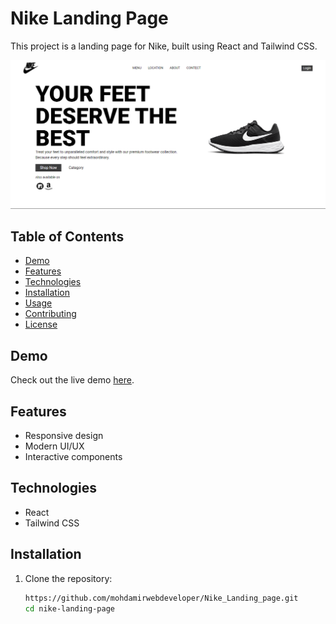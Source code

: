 # Nike Landing Page

This project is a landing page for Nike, built using React and Tailwind CSS.

![Nike Landing Page Screenshot](demo.png)

## Table of Contents

- [Demo](#demo)
- [Features](#features)
- [Technologies](#technologies)
- [Installation](#installation)
- [Usage](#usage)
- [Contributing](#contributing)
- [License](#license)

## Demo

Check out the live demo [here](https://mohdamirwebdeveloper.github.io/Nike_Landing_page/).

## Features

- Responsive design
- Modern UI/UX
- Interactive components

## Technologies

- React
- Tailwind CSS

## Installation

1. Clone the repository:

   ```bash
   https://github.com/mohdamirwebdeveloper/Nike_Landing_page.git 
   cd nike-landing-page

